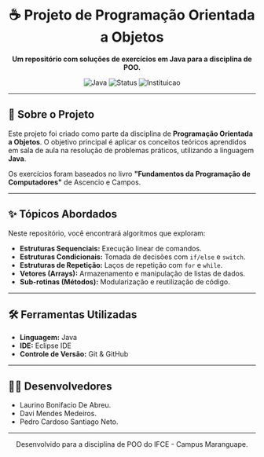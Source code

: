<div align="center">

# ☕ Projeto de Programação Orientada a Objetos

**Um repositório com soluções de exercícios em Java para a disciplina de POO.**

</div>

<div align="center">

![Java](https://img.shields.io/badge/Linguagem-Java-orange?style=for-the-badge&logo=java)
![Status](https://img.shields.io/badge/Status-Em%20Andamento-brightgreen?style=for-the-badge)
![Instituicao](https://img.shields.io/badge/IFCE-Maranguape-blue?style=for-the-badge)

</div>

---

## 🎯 Sobre o Projeto

Este projeto foi criado como parte da disciplina de **Programação Orientada a Objetos**. O objetivo principal é aplicar os conceitos teóricos aprendidos em sala de aula na resolução de problemas práticos, utilizando a linguagem **Java**.

Os exercícios foram baseados no livro **"Fundamentos da Programação de Computadores"** de Ascencio e Campos.

---

## ✨ Tópicos Abordados

Neste repositório, você encontrará algoritmos que exploram:

-   **Estruturas Sequenciais:** Execução linear de comandos.
-   **Estruturas Condicionais:** Tomada de decisões com `if/else` e `switch`.
-   **Estruturas de Repetição:** Laços de repetição com `for` e `while`.
-   **Vetores (Arrays):** Armazenamento e manipulação de listas de dados.
-   **Sub-rotinas (Métodos):** Modularização e reutilização de código.

---

## 🛠️ Ferramentas Utilizadas

-   **Linguagem:** Java
-   **IDE:** Eclipse IDE
-   **Controle de Versão:** Git & GitHub

---

## 🧑‍💻 Desenvolvedores

-   Laurino Bonifacio De Abreu.
-   Davi Mendes Medeiros.
-   Pedro Cardoso Santiago Neto.

---

<div align="center">
  <p>Desenvolvido para a disciplina de POO do IFCE - Campus Maranguape.</p>
</div>
